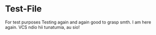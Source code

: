 # Test-File
For test purposes
Testing again and again good to grasp smth.
I am here again.
VCS ndio hii tunatumia, au sio!
